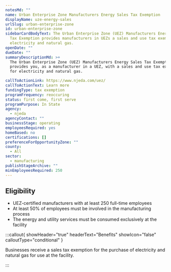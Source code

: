```yaml
---
notesMd: ""
name: Urban Enterprise Zone Manufacturers Energy Sales Tax Exemption
displayName: uze-energy-sales
urlSlug: urban-enterprise-zone
id: urban-enterprise-zone
sidebarCardBodyText: The Urban Enterprise Zone (UEZ) Manufacturers Energy Sales
  Tax Exemption provides manufacturers in UEZs a sales and use tax exemption for
  electricity and natural gas.
openDate: ""
dueDate: ""
summaryDescriptionMd: >+
  The Urban Enterprise Zone (UEZ) Manufacturers Energy Sales Tax Exemption
  provides you, as a manufacturer in a UEZ, with a sales and use tax exemption
  for electricity and natural gas.

callToActionLink: https://www.njeda.com/uez/
callToActionText: Learn more
fundingType: tax exemption
programFrequency: reoccuring
status: first come, first serve
programPurpose: In State
agency:
  - njeda
agencyContact: ""
businessStage: operating
employeesRequired: yes
homeBased: no
certifications: []
preferenceForOpportunityZone: ""
county:
  - All
sector:
  - manufacturing
publishStageArchive: ""
minEmployeesRequired: 250
---
```


## Eligibility

- UEZ-certified manufacturers with at least 250 full-time employees
- At least 50% of employees must be involved in the manufacturing process
- The energy and utility services must be consumed exclusively at the facility

:::callout{ showHeader="true" headerText="Benefits" showIcon="false" calloutType="conditional" }

Businesses receive a sales tax exemption for the purchase of electricity and natural gas for use at the facility.

:::
